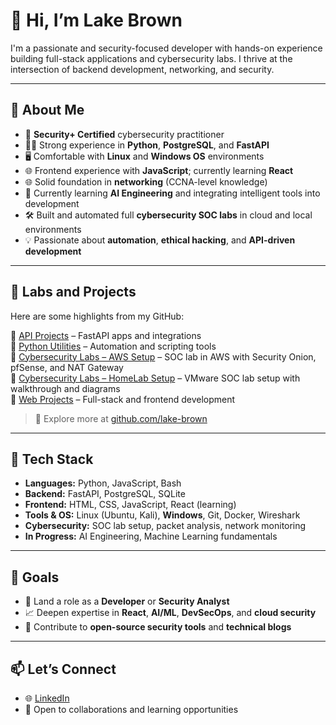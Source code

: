 # 👋 Hi, I’m Lake Brown

I'm a passionate and security-focused developer with hands-on experience building full-stack applications and cybersecurity labs. I thrive at the intersection of backend development, networking, and security.

---

## 🧠 About Me

- 🔐 **Security+ Certified** cybersecurity practitioner  
- 🧑‍💻 Strong experience in **Python**, **PostgreSQL**, and **FastAPI**  
- 🖥️ Comfortable with **Linux** and **Windows OS** environments  
- 🌐 Frontend experience with **JavaScript**; currently learning **React**  
- 🌐 Solid foundation in **networking** (CCNA-level knowledge)  
- 🧠 Currently learning **AI Engineering** and integrating intelligent tools into development  
- 🛠️ Built and automated full **cybersecurity SOC labs** in cloud and local environments  
- 💡 Passionate about **automation**, **ethical hacking**, and **API-driven development**

---

## 🧪 Labs and Projects

Here are some highlights from my GitHub:


🔸 [API Projects](https://github.com/lake-brown/FastAPI-Projects) – FastAPI apps and integrations  
🔸 [Python Utilities](https://github.com/lake-brown/Python_Projects) – Automation and scripting tools  
🔸 [Cybersecurity Labs – AWS Setup](https://github.com/lake-brown/AWS-SOCLab) – SOC lab in AWS with Security Onion, pfSense, and NAT Gateway  
🔸 [Cybersecurity Labs – HomeLab Setup](https://github.com/lake-brown/SOC--HomeLab) – VMware SOC lab setup with walkthrough and diagrams  
🔸 [Web Projects](https://github.com/lake-brown?tab=repositories&q=javascript&type=&language=) – Full-stack and frontend development

> 🔗 Explore more at [github.com/lake-brown](https://github.com/lake-brown)

---

## 🧰 Tech Stack

- **Languages:** Python, JavaScript, Bash  
- **Backend:** FastAPI, PostgreSQL, SQLite  
- **Frontend:** HTML, CSS, JavaScript, React (learning)  
- **Tools & OS:** Linux (Ubuntu, Kali), **Windows**, Git, Docker, Wireshark  
- **Cybersecurity:** SOC lab setup, packet analysis, network monitoring  
- **In Progress:** AI Engineering, Machine Learning fundamentals

---

## 🎯 Goals

- 🚀 Land a role as a **Developer** or **Security Analyst**  
- 📈 Deepen expertise in **React**, **AI/ML**, **DevSecOps**, and **cloud security**  
- 💼 Contribute to **open-source security tools** and **technical blogs**

---

## 📫 Let’s Connect

- 🌐 [LinkedIn](https://www.linkedin.com/in/lakelyne-brown) 
- 💬 Open to collaborations and learning opportunities
